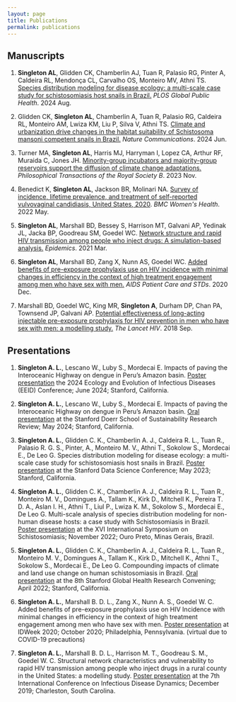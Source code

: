```yaml
---
layout: page
title: Publications 
permalink: publications
---
```


## Manuscripts

1.  **Singleton AL**, Glidden CK, Chamberlin AJ, Tuan R, Palasio RG, Pinter A, Caldeira RL, Mendonça CL, Carvalho OS, Monteiro MV, Athni TS. [Species distribution modeling for disease ecology: a multi-scale case study for schistosomiasis host snails in Brazil.](https://journals.plos.org/globalpublichealth/article?id=10.1371/journal.pgph.0002224) *PLOS Global Public Health*. 2024 Aug.

2.  Glidden CK, **Singleton AL**, Chamberlin A, Tuan R, Palasio RG, Caldeira RL, Monteiro AM, Lwiza KM, Liu P, Silva V, Athni TS. [Climate and urbanization drive changes in the habitat suitability of Schistosoma mansoni competent snails in Brazil.](https://www.nature.com/articles/s41467-024-48335-9) *Nature Communications*. 2024 Jun.

3.  Turner MA, **Singleton AL**, Harris MJ, Harryman I, Lopez CA, Arthur RF, Muraida C, Jones JH. [Minority-group incubators and majority-group reservoirs support the diffusion of climate change adaptations.](https://royalsocietypublishing.org/doi/full/10.1098/rstb.2022.0401) *Philosophical Transactions of the Royal Society B*. 2023 Nov.

4.  Benedict K, **Singleton AL**, Jackson BR, Molinari NA. [Survey of incidence, lifetime prevalence, and treatment of self-reported vulvovaginal candidiasis, United States, 2020](https://link.springer.com/article/10.1186/s12905-022-01741-x). *BMC Women's Health*. 2022 May.

5.  **Singleton AL**, Marshall BD, Bessey S, Harrison MT, Galvani AP, Yedinak JL, Jacka BP, Goodreau SM, Goedel WC. [Network structure and rapid HIV transmission among people who inject drugs: A simulation-based analysis.](https://www.sciencedirect.com/science/article/pii/S1755436520300463) *Epidemics*. 2021 Mar.

6.  **Singleton AL**, Marshall BD, Zang X, Nunn AS, Goedel WC. [Added benefits of pre-exposure prophylaxis use on HIV incidence with minimal changes in efficiency in the context of high treatment engagement among men who have sex with men.](https://www.liebertpub.com/doi/full/10.1089/apc.2020.0151?casa_token=gevymeobnsYAAAAA%3A0zPsF312B_50q_ZG9313NbimpfBlh8eFtyIS2rRJ407mjxc6ymAwVR73IZDId8JZzbQilFiNsDYS) *AIDS Patient Care and STDs*. 2020 Dec.

7.  Marshall BD, Goedel WC, King MR, **Singleton A**, Durham DP, Chan PA, Townsend JP, Galvani AP. [Potential effectiveness of long-acting injectable pre-exposure prophylaxis for HIV prevention in men who have sex with men: a modelling study.](https://www.thelancet.com/journals/lanhiv/article/PIIS2352-3018(18)30097-3/abstract) *The Lancet HIV*. 2018 Sep.

## Presentations

1.  **Singleton A. L.**, Lescano W., Luby S., Mordecai E. Impacts of paving the Interoceanic Highway on dengue in Peru’s Amazon basin. <u>Poster presentation</u> the 2024 Ecology and Evolution of Infectious Diseases (EEID) Conference; June 2024; Stanford, California.

2.  **Singleton A. L.**, Lescano W., Luby S., Mordecai E. Impacts of paving the Interoceanic Highway on dengue in Peru’s Amazon basin. <u>Oral presentation</u> at the Stanford Doerr School of Sustainability Research Review; May 2024; Stanford, California.

3.  **Singleton A. L.**, Glidden C. K., Chamberlin A. J., Caldeira R. L., Tuan R., Palasio R. G. S., Pinter, A., Monteiro M. V., Athni T., Sokolow S., Mordecai E., De Leo G. Species distribution modeling for disease ecology: a multi-scale case study for schistosomiasis host snails in Brazil. <u>Poster presentation</u> at the Stanford Data Science Conference; May 2023; Stanford, California.

4.  **Singleton A. L.**, Glidden C. K., Chamberlin A. J., Caldeira R. L., Tuan R., Monteiro M. V., Domingues A., Tallam K., Kirk D., Mitchell K., Pereira T. D. A., Aslan I. H., Athni T., Liul P., Lwiza K. M., Sokolow S., Mordecai E., De Leo G. Multi-scale analysis of species distribution modeling for non-human disease hosts: a case study with Schistosomiasis in Brazil. <u>Poster presentation</u> at the XVI International Symposium on Schistosomiasis; November 2022; Ouro Preto, Minas Gerais, Brazil.

5.  **Singleton A. L.**, Glidden C. K., Chamberlin A. J., Caldeira R. L., Tuan R., Monteiro M. V., Domingues A., Tallam K., Kirk D., Mitchell K., Athni T., Sokolow S., Mordecai E., De Leo G. Compounding impacts of climate and land use change on human schistosomiasis in Brazil. <u>Oral presentation</u> at the 8th Stanford Global Health Research Convening; April 2022; Stanford, California. 

6.  **Singleton A. L.**, Marshall B. D. L., Zang X., Nunn A. S., Goedel W. C. Added benefits of pre-exposure prophylaxis use on HIV Incidence with minimal changes in efficiency in the context of high treatment engagement among men who have sex with men. <u>Poster presentation</u> at IDWeek 2020; October 2020; Philadelphia, Pennsylvania. (virtual due to COVID-19 precautions)

7. **Singleton A. L.**, Marshall B. D. L., Harrison M. T., Goodreau S. M., Goedel W. C. Structural network characteristics and vulnerability to rapid HIV transmission among people who inject drugs in a rural county in the United States: a modelling study. <u>Poster presentation</u> at the 7th International Conference on Infectious Disease Dynamics; December 2019; Charleston, South Carolina.
